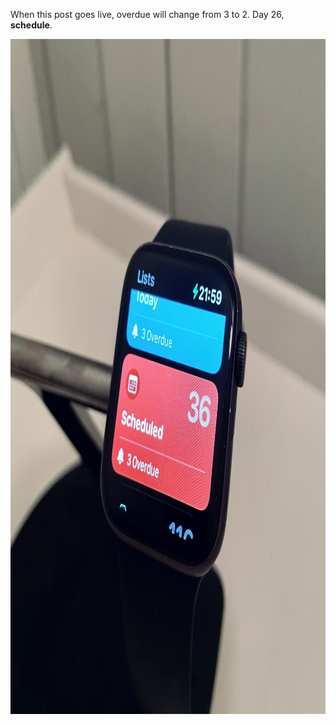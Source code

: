 ---
---

When this post goes live, overdue will change from 3 to 2. Day 26, **schedule**.

<img src="/images/schedule.jpg" alt="Smartwatch with a to-do list app showing. It says scheduled 36, 3 overdue." width="1080" height="1080" />
